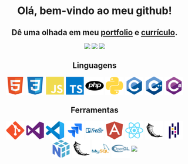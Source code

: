 <div align="center">
  <h1>Olá, bem-vindo ao meu github!</h1>
</div>

<div align="center">
  <h2>Dê uma olhada em meu <a target="_blank" href="https://portfolio-pessoal-rafael-nunes-silva.vercel.app">portfolio</a> e <a href="https://drive.google.com/uc?export=download&id=12TbZwxF8u4wlsohs1kDf4cI7mJh1X3PE">currículo<a/>.</h1>
</div>

<div align="center">
  <a href="https://github.com/Rafael-Nunes-Silva"></a>
  <img height="200em" src="https://github-readme-stats.vercel.app/api?username=Rafael-Nunes-Silva&show_icons=true&include_all_commits=true&count_private=true&title_color=00EE00&text_color=EEEEEE&icon_color=0000EE&border_color=151515&bg_color=151515">
  <img height="200em" src="https://github-readme-stats.vercel.app/api/top-langs/?username=Rafael-Nunes-Silva&layout=compact&langs_count=20&title_color=00EE00&text_color=EEEEEE&icon_color=0000EE&border_color=151515&bg_color=151515">
  <!--<img width="800px" src="https://github-readme-activity-graph.cyclic.app/graph?username=Rafael-Nunes-Silva&bg_color=151515&color=EEEEEE&line=0000EE&point=00EE00&area=true&area_color=0000EE&hide_border=true"/>-->
  <img width="800px" src="https://github-readme-streak-stats.herokuapp.com?user=Rafael-Nunes-Silva&theme=dark&date_format=j%20M%5B%20Y%5D&card_width=800&border=151515&stroke=00EE00&fire=EE0000&background=90%2C151515%2C0000FF">
</div>

<div align="center">
  <h2>Linguagens</h2>
  <img align="center" width="50em" src="https://github.com/devicons/devicon/blob/master/icons/html5/html5-original.svg">
  <img align="center" width="50em" src="https://github.com/devicons/devicon/blob/master/icons/css3/css3-original.svg">
  <img align="center" width="50em" src="https://github.com/devicons/devicon/blob/master/icons/javascript/javascript-plain.svg">
  <img align="center" width="50em" src="https://github.com/devicons/devicon/blob/master/icons/typescript/typescript-plain.svg">
  <img align="center" width="50em" src="https://github.com/devicons/devicon/blob/master/icons/php/php-plain.svg">
  <img align="center" width="50em" src="https://github.com/devicons/devicon/blob/master/icons/python/python-plain.svg">
  <img align="center" width="50em" src="https://github.com/devicons/devicon/blob/master/icons/c/c-original.svg">
  <img align="center" width="50em" src="https://github.com/devicons/devicon/blob/master/icons/cplusplus/cplusplus-original.svg">
  <img align="center" width="50em" src="https://github.com/devicons/devicon/blob/master/icons/csharp/csharp-original.svg">
</div>

<div align="center">
  <h2>Ferramentas</h2>
  <img align="center" width="50em" src="https://github.com/devicons/devicon/blob/master/icons/git/git-plain.svg">
  <img align="center" width="50em" src="https://github.com/devicons/devicon/blob/master/icons/visualstudio/visualstudio-plain.svg">
  <img align="center" width="50em" src="https://github.com/devicons/devicon/blob/master/icons/vscode/vscode-original.svg">
  <img align="center" width="50em" src="https://github.com/devicons/devicon/blob/master/icons/jira/jira-original.svg">
  <img align="center" width="50em" src="https://github.com/devicons/devicon/blob/master/icons/trello/trello-plain-wordmark.svg">
  <img align="center" width="50em" src="https://github.com/devicons/devicon/blob/master/icons/angularjs/angularjs-plain.svg">
  <img align="center" width="50em" src="https://github.com/devicons/devicon/blob/master/icons/react/react-original.svg">
  <img align="center" width="50em" src="https://github.com/devicons/devicon/blob/master/icons/flask/flask-original.svg">
  <img align="center" width="50em" src="https://github.com/devicons/devicon/blob/master/icons/pandas/pandas-original.svg">
  <img align="center" width="50em" src="https://github.com/devicons/devicon/blob/master/icons/numpy/numpy-original.svg">
  <img align="center" width="50em" src="https://github.com/devicons/devicon/blob/master/icons/flask/flask-original.svg">
  <img align="center" width="50em" src="https://github.com/devicons/devicon/blob/master/icons/mysql/mysql-original-wordmark.svg">
  <img align="center" width="50em" src="https://github.com/devicons/devicon/blob/master/icons/opengl/opengl-plain.svg">
  <img align="center" width="50em" src="https://github.com/Rafael-Nunes-Silva/Rafael-Nunes-Silva/assets/76886825/4752bf0a-654c-4bfe-8409-7ecf360b0915">
</div>
